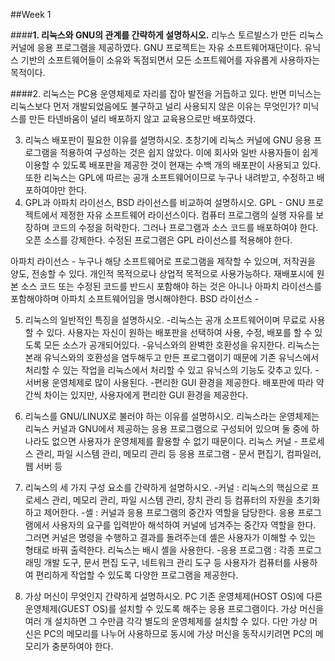 ##Week 1

####**1. 리눅스와 GNU의 관계를 간략하게 설명하시오.**
 리누스 토르발스가 만든 리눅스 커널에 응용 프로그램을 제공하였다. 
GNU 프로젝트는 자유 소프트웨어재단이다. 유닉스 기반의 소프트웨어들이 소유와 독점되면서 모든 소프트웨어를 자유롭게 사용하자는 목적이다.

####2. 리눅스는 PC용 운영체제로 자리를 잡아 발전을 거듭하고 있다. 반면 미닉스는 리눅스보다 먼저 개발되었음에도 불구하고 널리 사용되지 않은 이유는 무엇인가?
 미닉스를 만든 타넨바움이 널리 배포하지 않고 교육용으로만 배포하였다.

03. 리눅스 배포판이 필요한 이유를 설명하시오.
 초창기에 리눅스 커널에 GNU 응용 프로그램을 적용하여 구성하는 것은 쉽지 않았다. 이에 회사와 일반 사용자들이 쉽게 이용할 수 있도록 배포판을 제공한 것이 현재는 수백 개의 배포판이 사용되고 있다. 또한 리눅스는 GPL에 따르는 공개 소프트웨어이므로 누구나 내려받고, 수정하고 배포하여야만 한다.
04. GPL과 아파치 라이선스, BSD 라이선스를 비교하여 설명하시오.
GPL - GNU 프로젝트에서 제정한 자유 소프트웨어 라이선스이다. 컴퓨터 프로그램의 실행 자유를 보장하며 코드의 수정을 허락한다. 그러나 프로그램과 소스 코드를 배포하여야 한다. 
오픈 소스를 강제한다. 수정된 프로그램은 GPL 라이선스를 적용해야 한다.

아파치 라이선스 - 누구나 해당 소프트웨어로 프로그램을 제작할 수 있으며, 저작권을 양도, 전송할 수 있다. 개인적 목적으로나 상업적 목적으로 사용가능하다. 재배포시에 원본 소스 코드 또는 수정된 코드를 반드시 포함해야 하는 것은 아니나 아파치 라이선스를 포함해야하며 아파치 소프트웨어임을 명시해야한다.
BSD 라이선스 - 

05. 리눅스의 일반적인 특징을 설명하시오.
-리눅스는 공개 소프트웨어이며 무료로 사용할 수 있다.
 사용자는 자신이 원하는 배포판을 선택하여 사용, 수정, 배포를 할 수 있도록 모든 소스가 공개되어있다.
-유닉스와의 완벽한 호환성을 유지한다.
 리눅스는 본래 유닉스와의 호환성을 염두해두고 만든 프로그램이기 때문에 기존 유닉스에서 처리할 수 있는 작업을 리눅스에서 처리할 수 있고 유닉스의 기능도 갖추고 있다.
-서버용 운영체제로 많이 사용된다.
-편리한 GUI 환경을 제공한다.
 배포판에 따라 약간씩 차이는 있지만, 사용자에게 편리한 GUI 환경을 제공한다.

06. 리눅스를 GNU/LINUX로 불러야 하는 이유를 설명하시오.
 리눅스라는 운영체제는 리눅스 커널과 GNU에서 제공하는 응용 프로그램으로 구성되어 있으며 둘 중에 하나라도 없으면 사용자가 운영체제를 활용할 수 없기 때문이다.
리눅스 커널 - 프로세스 관리, 파일 시스템 관리, 메모리 관리 등
응용 프로그램 - 문서 편집기, 컴파일러, 웹 서버 등

07. 리눅스의 세 가지 구성 요소를 간략하게 설명하시오.
-커널 : 리눅스의 핵심으로 프로세스 관리, 메모리 관리, 파일 시스템 관리, 장치 관리 등 컴퓨터의 자원을 초기화하고 제어한다.
-셸 : 커널과 응용 프로그램의 중간자 역할을 담당한다. 응용 프로그램에서 사용자의 요구를 입력받아 해석하여 커널에 넘겨주는 중간자 역할을 한다. 그러면 커널은 명령을 수행하고 결과를 돌려주는데 셸은 사용자가 이해할 수 있는 형태로 바꿔 출력한다. 리눅스는 배시 셸을 사용한다.
-응용 프로그램 : 각종 프로그래밍 개발 도구, 문서 편집 도구, 네트워크 관리 도구 등 사용자가 컴퓨터를 사용하여 편리하게 작업할 수 있도록 다양한 프로그램을 제공한다.

08. 가상 머신이 무엇인지 간략하게 설명하시오.
 PC 기존 운영체제(HOST OS)에 다른 운영체제(GUEST OS)를 설치할 수 있도록 해주는 응용 프로그램이다. 가상 머신을 여러 개 설치하면 그 수만큼 각각 별도의 운영체제를 설치할 수 있다. 다만 가상 머신은 PC의 메모리를 나누어 사용하므로 동시에 가상 머신을 동작시키려면 PC의 메모리가 충분하여야 한다.
